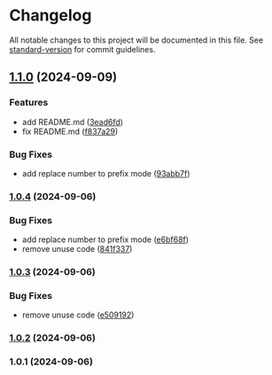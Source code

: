 # Changelog

All notable changes to this project will be documented in this file. See [standard-version](https://github.com/conventional-changelog/standard-version) for commit guidelines.

## [1.1.0](https://github.com/KostinKD/hide-secret-plugin-ts/compare/v1.0.4...v1.1.0) (2024-09-09)


### Features

* add README.md ([3ead6fd](https://github.com/KostinKD/hide-secret-plugin-ts/commit/3ead6fd76e8a2a623a7c5cd5ba6ab055750adf98))
* fix README.md ([f837a29](https://github.com/KostinKD/hide-secret-plugin-ts/commit/f837a2909394d6ee3c33f36459fe90720c4ffbe2))


### Bug Fixes

* add replace number to prefix mode ([93abb7f](https://github.com/KostinKD/hide-secret-plugin-ts/commit/93abb7f19c44933950704aaa02ee5d7204facdf6))

### [1.0.4](https://github.com/KostinKD/hide-secret-plugin-ts/compare/v1.0.3...v1.0.4) (2024-09-06)


### Bug Fixes

* add replace number to prefix mode ([e6bf68f](https://github.com/KostinKD/hide-secret-plugin-ts/commit/e6bf68feab87534d2ed8211645c1e73879314dae))
* remove unuse code ([841f337](https://github.com/KostinKD/hide-secret-plugin-ts/commit/841f337ea193ff6214002e89c7bf7a264c0abf43))

### [1.0.3](https://github.com/KostinKD/hide-secret-plugin-ts/compare/v1.0.2...v1.0.3) (2024-09-06)


### Bug Fixes

* remove unuse code ([e509192](https://github.com/KostinKD/hide-secret-plugin-ts/commit/e509192c365b71db094c1a8478b9bccdfde64e45))

### [1.0.2](https://github.com/KostinKD/hide-secret-plugin-ts/compare/v1.0.1...v1.0.2) (2024-09-06)

### 1.0.1 (2024-09-06)
